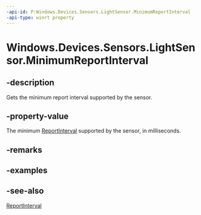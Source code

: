 ```yaml
---
-api-id: P:Windows.Devices.Sensors.LightSensor.MinimumReportInterval
-api-type: winrt property
---
```


<!-- Property syntax
public uint MinimumReportInterval { get; }
-->

# Windows.Devices.Sensors.LightSensor.MinimumReportInterval

## -description

Gets the minimum report interval supported by the sensor.

## -property-value

The minimum [ReportInterval](lightsensor_reportinterval.md) supported by the sensor, in milliseconds.

## -remarks

## -examples

## -see-also

[ReportInterval](lightsensor_reportinterval.md)
